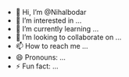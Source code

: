 - 👋 Hi, I’m @Nihalbodar
- 👀 I’m interested in ...
- 🌱 I’m currently learning ...
- 💞️ I’m looking to collaborate on ...
- 📫 How to reach me ...
- 😄 Pronouns: ...
- ⚡ Fun fact: ...

<!---
Nihalbodar/Nihalbodar is a ✨ special ✨ repository because its `README.md` (this file) appears on your GitHub profile.
You can click the Preview link to take a look at your changes.
--->
